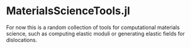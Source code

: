 # MaterialsScienceTools.jl

For now this is a random collection of tools for computational
materials science, such as computing elastic moduli or generating elastic
fields for dislocations.





<!-- [![Build Status](https://travis-ci.org/cortner/MaterialsScienceTools.jl.svg?branch=master)](https://travis-ci.org/cortner/MaterialsScienceTools.jl)

[![Coverage Status](https://coveralls.io/repos/cortner/MaterialsScienceTools.jl/badge.svg?branch=master&service=github)](https://coveralls.io/github/cortner/MaterialsScienceTools.jl?branch=master)

[![codecov.io](http://codecov.io/github/cortner/MaterialsScienceTools.jl/coverage.svg?branch=master)](http://codecov.io/github/cortner/MaterialsScienceTools.jl?branch=master)
-->

